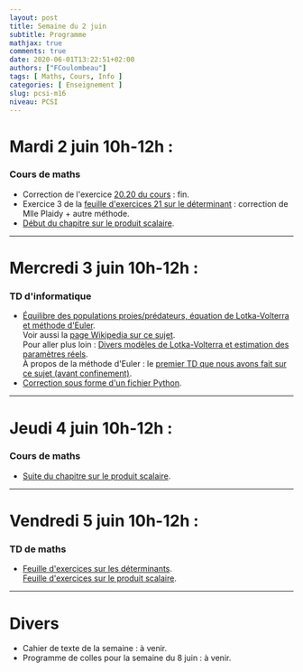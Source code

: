 ```yaml
---
layout: post
title: Semaine du 2 juin
subtitle: Programme
mathjax: true
comments: true
date: 2020-06-01T13:22:51+02:00
authors: ["FCoulombeau"]
tags: [ Maths, Cours, Info ]
categories: [ Enseignement ]
slug: pcsi-m16
niveau: PCSI
---
```


# Mardi 2 juin 10h-12h :
### Cours de maths
- Correction de l'exercice [20.20 du cours](https://fcoulombeau.github.io/cours/PCSI-Cours-19052020.pdf) : fin.
- Exercice 3 de la [feuille d'exercices 21 sur le déterminant](https://fcoulombeau.github.io/cours/PCSI-Exo-28052020.pdf) : correction de Mlle Plaidy + autre méthode.
- [Début du chapitre sur le produit scalaire](https://fcoulombeau.github.io/cours/PCSI-Cours-02062020.pdf).

---

# Mercredi 3 juin 10h-12h : 
### TD d'informatique

- [Équilibre des populations proies/prédateurs, équation de Lotka-Volterra et méthode d'Euler](https://fcoulombeau.github.io/cours/PCSI-Info-03062020.pdf).  
  Voir aussi la [page Wikipedia sur ce sujet](https://fr.wikipedia.org/wiki/%C3%89quations_de_pr%C3%A9dation_de_Lotka-Volterra).  
  Pour aller plus loin : [Divers modèles de Lotka-Volterra et estimation des paramètres réels](https://pbil.univ-lyon1.fr/R/pdf/tdr4a.pdf).  
  À propos de la méthode d'Euler : le [premier TD que nous avons fait sur ce sujet (avant confinement)](https://fcoulombeau.github.io/cours/TD-PenduleOscillant.pdf).
- [Correction sous forme d'un fichier Python](TD15LotkaVolterra.py).

---

# Jeudi 4 juin 10h-12h : 
### Cours de maths

- [Suite du chapitre sur le produit scalaire](https://fcoulombeau.github.io/cours/PCSI-Cours-04062020.pdf).

---

# Vendredi 5 juin 10h-12h : 
### TD de maths

- [Feuille d'exercices sur les déterminants](https://fcoulombeau.github.io/cours/PCSI-Exo-28052020.pdf).  
  [Feuille d'exercices sur le produit scalaire](https://fcoulombeau.github.io/cours/PCSI-Exo-05062020.pdf).

---

# Divers

- Cahier de texte de la semaine : à venir.
- Programme de colles pour la semaine du 8 juin : à venir.